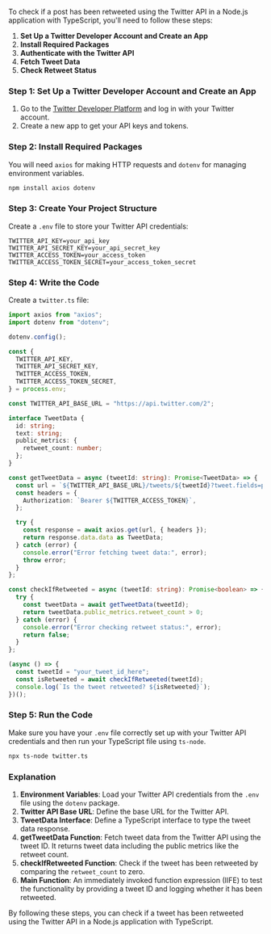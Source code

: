 To check if a post has been retweeted using the Twitter API in a Node.js application with TypeScript, you'll need to follow these steps:

1. **Set Up a Twitter Developer Account and Create an App**
2. **Install Required Packages**
3. **Authenticate with the Twitter API**
4. **Fetch Tweet Data**
5. **Check Retweet Status**

### Step 1: Set Up a Twitter Developer Account and Create an App

1. Go to the [Twitter Developer Platform](https://developer.twitter.com/en/apps) and log in with your Twitter account.
2. Create a new app to get your API keys and tokens.

### Step 2: Install Required Packages

You will need `axios` for making HTTP requests and `dotenv` for managing environment variables.

```bash
npm install axios dotenv
```

### Step 3: Create Your Project Structure

Create a `.env` file to store your Twitter API credentials:

```env
TWITTER_API_KEY=your_api_key
TWITTER_API_SECRET_KEY=your_api_secret_key
TWITTER_ACCESS_TOKEN=your_access_token
TWITTER_ACCESS_TOKEN_SECRET=your_access_token_secret
```

### Step 4: Write the Code

Create a `twitter.ts` file:

```typescript
import axios from "axios";
import dotenv from "dotenv";

dotenv.config();

const {
  TWITTER_API_KEY,
  TWITTER_API_SECRET_KEY,
  TWITTER_ACCESS_TOKEN,
  TWITTER_ACCESS_TOKEN_SECRET,
} = process.env;

const TWITTER_API_BASE_URL = "https://api.twitter.com/2";

interface TweetData {
  id: string;
  text: string;
  public_metrics: {
    retweet_count: number;
  };
}

const getTweetData = async (tweetId: string): Promise<TweetData> => {
  const url = `${TWITTER_API_BASE_URL}/tweets/${tweetId}?tweet.fields=public_metrics`;
  const headers = {
    Authorization: `Bearer ${TWITTER_ACCESS_TOKEN}`,
  };

  try {
    const response = await axios.get(url, { headers });
    return response.data.data as TweetData;
  } catch (error) {
    console.error("Error fetching tweet data:", error);
    throw error;
  }
};

const checkIfRetweeted = async (tweetId: string): Promise<boolean> => {
  try {
    const tweetData = await getTweetData(tweetId);
    return tweetData.public_metrics.retweet_count > 0;
  } catch (error) {
    console.error("Error checking retweet status:", error);
    return false;
  }
};

(async () => {
  const tweetId = "your_tweet_id_here";
  const isRetweeted = await checkIfRetweeted(tweetId);
  console.log(`Is the tweet retweeted? ${isRetweeted}`);
})();
```

### Step 5: Run the Code

Make sure you have your `.env` file correctly set up with your Twitter API credentials and then run your TypeScript file using `ts-node`.

```bash
npx ts-node twitter.ts
```

### Explanation

1. **Environment Variables**: Load your Twitter API credentials from the `.env` file using the `dotenv` package.
2. **Twitter API Base URL**: Define the base URL for the Twitter API.
3. **TweetData Interface**: Define a TypeScript interface to type the tweet data response.
4. **getTweetData Function**: Fetch tweet data from the Twitter API using the tweet ID. It returns tweet data including the public metrics like the retweet count.
5. **checkIfRetweeted Function**: Check if the tweet has been retweeted by comparing the `retweet_count` to zero.
6. **Main Function**: An immediately invoked function expression (IIFE) to test the functionality by providing a tweet ID and logging whether it has been retweeted.

By following these steps, you can check if a tweet has been retweeted using the Twitter API in a Node.js application with TypeScript.
